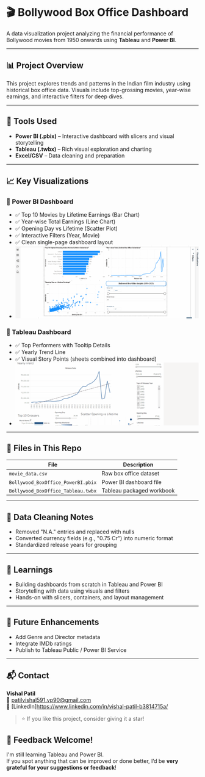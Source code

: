 # 🎬 Bollywood Box Office Dashboard

A data visualization project analyzing the financial performance of Bollywood movies from 1950 onwards using **Tableau** and **Power BI**.

---

## 📊 Project Overview

This project explores trends and patterns in the Indian film industry using historical box office data. Visuals include top-grossing movies, year-wise earnings, and interactive filters for deep dives.

---

## 🧩 Tools Used

- **Power BI (.pbix)** – Interactive dashboard with slicers and visual storytelling  
- **Tableau (.twbx)** – Rich visual exploration and charting  
- **Excel/CSV** – Data cleaning and preparation

---

## 📈 Key Visualizations

### 🔹 Power BI Dashboard
- ✅ Top 10 Movies by Lifetime Earnings (Bar Chart)
- ✅ Year-wise Total Earnings (Line Chart)
- ✅ Opening Day vs Lifetime (Scatter Plot)
- ✅ Interactive Filters (Year, Movie)
- ✅ Clean single-page dashboard layout
- ![Power BI Demo](powerbi_demo.gif)

### 🔹 Tableau Dashboard
- ✅ Top Performers with Tooltip Details
- ✅ Yearly Trend Line
- ✅ Visual Story Points (sheets combined into dashboard)
- ![Tableau Demo](tableau_demo.gif.gif)

---

## 📂 Files in This Repo

| File | Description |
|------|-------------|
| `movie_data.csv` | Raw box office dataset |
| `Bollywood_BoxOffice_PowerBI.pbix` | Power BI dashboard file |
| `Bollywood_BoxOffice_Tableau.twbx` | Tableau packaged workbook |

---

## 🧼 Data Cleaning Notes

- Removed "N.A." entries and replaced with nulls
- Converted currency fields (e.g., "0.75 Cr") into numeric format
- Standardized release years for grouping

---

## 📌 Learnings

- Building dashboards from scratch in Tableau and Power BI
- Storytelling with data using visuals and filters
- Hands-on with slicers, containers, and layout management

---

## 🧠 Future Enhancements

- Add Genre and Director metadata
- Integrate IMDb ratings
- Publish to Tableau Public / Power BI Service

---

## 📬 Contact

**Vishal Patil**  
📧 patilvishal591.vp90@gmail.com  
🔗 [LinkedIn]https://www.linkedin.com/in/vishal-patil-b3814715a/

> ⭐ If you like this project, consider giving it a star!

## 🙏 Feedback Welcome!

I'm still learning Tableau and Power BI.  
If you spot anything that can be improved or done better, I’d be **very grateful for your suggestions or feedback**!
